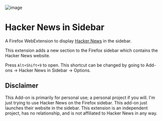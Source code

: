 ![image](/icons/48x48.png)

# Hacker News in Sidebar

A Firefox WebExtension to display [Hacker News](https://web.whatsapp.com/) in the sidebar.

This extension adds a new section to the Firefox sidebar which contains the Hacker News website.

Press `Alt+Shift+9` to open. This shortcut can be changed by going to Add-ons -> Hacker News in Sidebar -> Options.

## Disclaimer

This Add-on is primarily for personal use; a personal project if you will. I'm just trying to use Hacker News on the Firefox sidebar. This add-on just launches their website in the sidebar. This extension is an independent project, has no relationship, and is not affiliated to Hacker News in any way.
